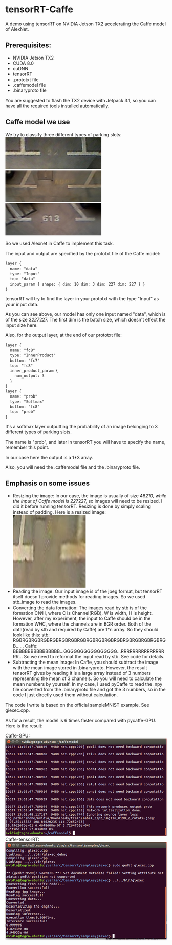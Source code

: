 # tensorRT-Caffe

A demo using tensorRT on NVIDIA Jetson TX2 accelerating the Caffe model of AlexNet.

## Prerequisites:

- NVIDIA Jetson TX2
- CUDA 8.0
- cuDNN
- tensorRT
- .prototxt file
- .caffemodel file
- .binaryproto file

You are suggested to flash the TX2 device with Jetpack 3.1, so you can have all the required tools installed automatically.

## Caffe model we use

We try to classify three different types of parking slots:
![ParkingSlotType1](imgs/ParkingSlotType1.bmp)
![ParkingSlotType2](imgs/ParkingSlotType2.bmp)
![ParkingSlotType3](imgs/ParkingSlotType3.bmp)

So we used Alexnet in Caffe to implement this task.

The input and output are specified by the prototxt file of the Caffe model:

    layer {
      name: "data"
      type: "Input"
      top: "data"
      input_param { shape: { dim: 10 dim: 3 dim: 227 dim: 227 } }
    }

tensorRT will try to find the layer in your prototxt with the type "Input" as your input data.

As you can see above, our model has only one input named "data", which is of the size 3*227*227. The first dim is the batch size, which doesn't effect the input size here.

Also, for the output layer, at the end of our prototxt file:

    layer {
      name: "fc8"
      type: "InnerProduct"
      bottom: "fc7"
      top: "fc8"
      inner_product_param {
        num_output: 3
      }
    }
    layer {
      name: "prob"
      type: "Softmax"
      bottom: "fc8"
      top: "prob"
    }

It's a softmax layer outputting the probability of an image belonging to 3 different types of parking slots.

The name is "prob", and later in tensorRT you will have to specify the name, remember this point.

In our case here the output is a 1*3 array.

Also, you will need the .caffemodel file and the .binaryproto file.

## Emphasis on some issues

- Resizing the image:
  In our case, the image is usually of size 48*210, while the input of Caffe model is 227*227, so images will need to be resized. I did it before running tensorRT.
  Resizing is done by simply scaling instead of padding. Here is a resized image:
  ![resize](imgs/resize.jpeg)
- Reading the image:
  Our input image is of the jpeg format, but tensorRT itself doesn't provide methods for reading images. 
  So we used stb_image to read the images.
- Converting the data formation:
  The images read by stb is of the formation C*W*H, where C is Channel(RGB), W is width, H is height.
  However, after my experiment, the input to Caffe should be in the formation W*H*C, where the channels are in BGR order.
  Both of the data(read by stb and required by Caffe) are 1*n array. So they should look like this:
  stb: RGBRGBRGBRGBRGBRGBRGBRGBRGBRGBRGBRGBRGBRGBRGBRGBRGB......
  Caffe: BBBBBBBBBBBBBBBB...GGGGGGGGGGGGGGGG...RRRRRRRRRRRRRRRRR...
  So we need to reformat the input read by stb. See code for details.
- Subtracting the mean image:
  In Caffe, you should subtract the image with the mean image stored in .binaryproto. However, the result tensorRT gives by reading it is a large array instead of 3 numbers representing the mean of 3 channels. So you will need to calculate the mean numbers by yourself.
  In my case, I used pyCaffe to read the .npy file converted from the .binaryproto file and got the 3 numbers, so in the code I just directly used them without calculation.

The code I write is based on the official sampleMNIST example. See giexec.cpp.

As for a result, the model is 6 times faster compared with pycaffe-GPU. Here is the result:

Caffe-GPU:
![GPU](imgs/CAFFE.png)
Caffe-tensorRT:
![TRT](imgs/caffetrt.png)

